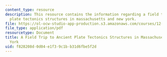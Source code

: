 ```yaml
---
content_type: resource
description: This resource contains the information regarding a field trip to ancient
  plate tectonics structures in massachusetts and new york.
file: https://ol-ocw-studio-app-production.s3.amazonaws.com/courses/12-001-introduction-to-geology-fall-2013/f828208d0d04e1f39c1bb31d6fbe5f2d_MIT12_001F14_Field_Trip.pdf
file_type: application/pdf
resourcetype: Document
title: A Field Trip to Ancient Plate Tectonics Structures in Massachusetts and New
  York
uid: f828208d-0d04-e1f3-9c1b-b31d6fbe5f2d
---
```

